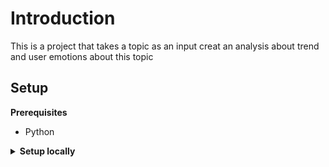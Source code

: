 # Introduction

This is a project that takes a topic  as an input creat an analysis about trend and user emotions about this topic

## Setup

<b>Prerequisites</b>

- Python

<details><summary><b>Setup locally</b></summary>



To run the app open a new terminal and enter the following:
```
# install dependencies
pip install -r requirements.txt

# go to app folder and run app in development
cd app
python -m uvicorn main:app --reload
```


send request to http://127.0.0.1:8000/getAnalysis?3D glasses with a topic in the body

<details><summary><b>Dokrize</b></summary>


To build the docker image.
```
docker build -t trend_wise .
```

To run the docker image.
```
docker run --name trend_wise -p 8000:80 trend_wise
```

To tag the docker image.
```
docker tag trend_wise mohammedaleryani/trend_wise
```

Then to push it.
```
docker push mohammedaleryani/trend_wise
```
</details>

